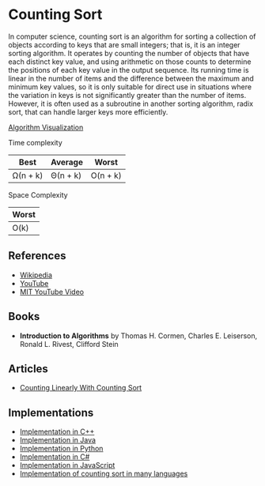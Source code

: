 # Counting Sort

In computer science, counting sort is an algorithm for sorting a collection of objects according to keys that are small integers; that is, it is an integer sorting algorithm. It operates by counting the number of objects that have each distinct key value, and using arithmetic on those counts to determine the positions of each key value in the output sequence. Its running time is linear in the number of items and the difference between the maximum and minimum key values, so it is only suitable for direct use in situations where the variation in keys is not significantly greater than the number of items. However, it is often used as a subroutine in another sorting algorithm, radix sort, that can handle larger keys more efficiently.

[Algorithm Visualization](https://www.cs.usfca.edu/~galles/visualization/CountingSort.html)

Time complexity

| Best     |  Average   | Worst    |
| -------- | --------   | ------   |
| Ω(n + k) |  Θ(n + k)  | O(n + k) |

Space Complexity

|        Worst        |
|---------------------|
|        O(k)         |

## References

* [Wikipedia](https://en.wikipedia.org/wiki/Counting_sort)
* [YouTube](https://youtu.be/TTnvXY82dtM)
* [MIT YouTube Video](https://youtu.be/Nz1KZXbghj8)

## Books

* **Introduction to Algorithms** by Thomas H. Cormen, Charles E. Leiserson, Ronald L. Rivest, Clifford Stein

## Articles

* [Counting Linearly With Counting Sort](https://medium.com/basecs/counting-linearly-with-counting-sort-cd8516ae09b3)

## Implementations

* [Implementation in C++](https://www.geeksforgeeks.org/counting-sort/)
* [Implementation in Java](https://www.geeksforgeeks.org/counting-sort/)
* [Implementation in Python](https://www.geeksforgeeks.org/counting-sort/)
* [Implementation in C#](https://www.geeksforgeeks.org/counting-sort/)
* [Implementation in JavaScript](https://github.com/trekhleb/javascript-algorithms/tree/master/src/algorithms/sorting/counting-sort)
* [Implementation of counting sort in many languages](https://rosettacode.org/wiki/Sorting_algorithms/Counting_sort)

